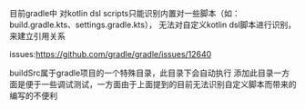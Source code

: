 目前gradle中 对kotlin dsl scripts只能识别内置对一些脚本（如：build.gradle.kts、settings.gradle.kts），
无法对自定义kotlin dsl脚本进行识别，来建立引用关系

issues:https://github.com/gradle/gradle/issues/12640


buildSrc属于gradle项目的一个特殊目录，此目录下会自动执行
添加此目录一方面是便于一些调试测试，一方面由于上面提到的目前无法识别自定义脚本而带来的编写的不便利

